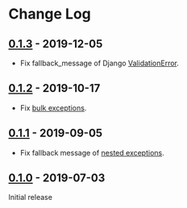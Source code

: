 # Change Log

## [0.1.3] - 2019-12-05

- Fix fallback_message of Django [ValidationError](https://github.com/Hipo/hipo-drf-exceptions/issues/10).

[0.1.3]: https://pypi.org/project/hipo-drf-exceptions/0.1.3/

## [0.1.2] - 2019-10-17

- Fix [bulk exceptions](https://github.com/Hipo/hipo-drf-exceptions/issues/9).

[0.1.2]: https://pypi.org/project/hipo-drf-exceptions/0.1.2/

## [0.1.1] - 2019-09-05

- Fix fallback message of [nested exceptions](https://github.com/Hipo/hipo-drf-exceptions/issues/4).

[0.1.1]: https://pypi.org/project/hipo-drf-exceptions/0.1.1/


## [0.1.0] - 2019-07-03

Initial release

[0.1.0]: https://pypi.org/project/hipo-drf-exceptions/0.1.0/
